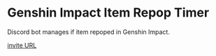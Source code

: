 # Genshin Impact Item Repop Timer

Discord bot manages if item repoped in Genshin Impact.

[invite URL](https://discord.com/api/oauth2/authorize?client_id=1189813978231210104&permissions=2048&scope=bot+applications.commands)